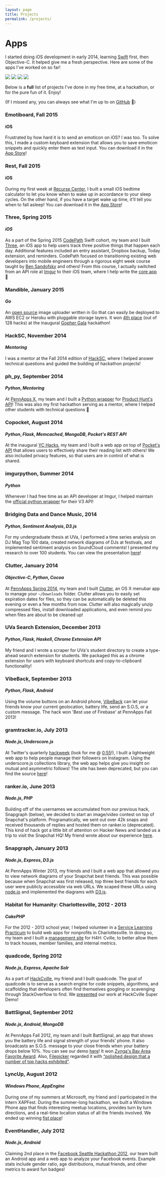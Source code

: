 ```yaml
---
layout: page
title: Projects
permalink: /projects/
---
```


# Apps

I started doing iOS development in early 2014, learning [Swift](https://developer.apple.com/swift/) first, then Objective-C. It helped give me a fresh perspective. Here are some of the apps I've worked on so far!

[<img style="display: inline-block !important;" src="/public/images/Icon_Imgur.png">](https://itunes.apple.com/us/app/imgur-funny-gifs-memes-images/id639881495?mt=8)
[<img style="display: inline-block !important;" src="/public/images/Icon_Emotiboard.png">](https://itunes.apple.com/us/app/emotiboard-emoticon-keyboard/id1047338955?mt=8)
[<img style="display: inline-block !important;" src="/public/images/Icon_Rest.png">](https://itunes.apple.com/us/app/rest-bedtime-calculator/id1032823043?mt=8)
[<img style="display: inline-block !important;" src="/public/images/Icon_Impulse.png">](https://github.com/Jasdev/Impulse)

Below is a **full** list of projects I've done in my free time, at a hackathon, or for the pure fun of it. Enjoy!

(If I missed any, you can always see what I'm up to on [GitHub](https://github.com/Jasdev) 👻)

### Emotiboard, Fall 2015

#### iOS

Frustrated by how hard it is to send an emoticon on iOS? I was too. To solve this, I made a custom keyboard extension that allows you to save emoticon snippets and quickly enter them as text input. You can download it in the [App Store](https://itunes.apple.com/us/app/emotiboard-emoticon-keyboard/id1047338955?mt=8)!

### Rest, Fall 2015

#### iOS

During my first week at [Recurse Center](https://www.recurse.com), I built a small iOS bedtime calculator to let you know when to wake up in accordance to your sleep cycles. On the other hand, if you have a target wake up time, it'll tell you when to fall asleep! You can download it in the [App Store](https://appsto.re/us/de6J9.i)!

### Three, Spring 2015

#### *iOS*

As a part of the Spring 2015 [CodePath](https://codepath.com) Swift cohort, my team and I built [Three](https://www.youtube.com/watch?v=a5cl6YmHMks), an iOS app to help users track three positive things that happen each day. Additional features included an entry assistant, Dropbox backup, Today extension, and reminders. CodePath focused on transitioning existing web developers into mobile engineers through a rigorous eight week course taught by [Ben Sandofsky](https://sandofsky.com) and others! From this course, I actually switched from an API role at [Imgur](http://imgur.com) to their iOS team, where I help write the [core app](https://itunes.apple.com/us/app/imgur/id639881495?mt=8) 🚀

### Mandible, January 2015

#### *Go*

An [open source](https://github.com/Imgur/mandible) image uploader written in Go that can easily be deployed to AWS EC2 or Heroku with pluggable storage layers. It won [4th place](http://challengepost.com/software/imgurgo) (out of 128 hacks) at the inaugural [Gopher Gala](http://gophergala.com) hackathon!

### HackSC, November 2014

#### *Mentoring*

I was a mentor at the Fall 2014 edition of [HackSC](http://f2014-wrap.hacksc.com), where I helped answer technical questions and guided the building of hackathon projects!

### ph_py, September 2014

#### *Python*, *Mentoring*

At [PennApps X](http://2014f.pennapps.com), my team and I built a [Python wrapper](https://github.com/anatg/ph_py) for [Product Hunt's API](https://api.producthunt.com/v1/docs)! This was also my first hackathon serving as a mentor, where I helped other students with technical questions 🙌

### Copocket, August 2014

#### *Python*, *Flask*, *Memcached*, *MongoDB*, *Pocket's REST API*

At the inaugural [YC Hacks](http://blog.ycombinator.com/yc-hacks-august-2-3-2014), my team and I built a web app on top of [Pocket's API](http://getpocket.com/developer/) that allows users to effectively share their reading list with others! We also included privacy features, so that users are in control of what is shared.

### imgurpython, Summer 2014

#### *Python*

Whenever I had free time as an API developer at Imgur, I helped maintain the [official python wrapper](https://github.com/imgur/imgurpython) for their V3 API!

### Bridging Data and Dance Music, 2014

#### *Python*, *Sentiment Analysis*, *D3.js*

For my undergraduate thesis at UVa, I performed a time series analysis on DJ Mag Top 100 data, created network diagrams of DJs at festivals, and implemented sentiment analysis on SoundCloud comments! I presented my research to over 100 students. You can view the presentation [here](https://www.youtube.com/watch?v=irAFO2rGvTg)!

### Clutter, January 2014

#### *Objective-C*, *Python*, *Cocoa*

At [PennApps Spring 2014](http://2014s.pennapps.com), my team and I built [Clutter](http://challengepost.com/software/clutter), an OS X menubar app to manage your `~/Downloads` folder. Clutter allows you to easily set expiration dates for files, so they can be automatically be deleted this evening or even a few months from now. Clutter will also magically unzip compressed files, install downloaded applications, and even remind you when files are about to be cleaned up!

### UVa Search Extension, December 2013

#### *Python*, *Flask*, *Haskell*, *Chrome Extension API*

My friend and I wrote a scraper for UVa's student directory to create a type-ahead search extension for students. We packaged this as a chrome extension for users with keyboard shortcuts and copy-to-clipboard functionality!

### VibeBack, September 2013

#### *Python*, *Flask*, *Android*

Using the volume buttons on an Android phone, [VibeBack](http://pennapps.challengepost.com/submissions/17219-vibeback) can let your friends know your current geolocation, battery life, send an S.O.S, or a custom message. The hack won 'Best use of Firebase' at PennApps Fall 2013!

### gramtracker.io, July 2013

#### *Node.js*, *Underscore.js*

At Twitter's quarterly [hackweek](https://www.youtube.com/watch?v=2oxDsIkwQA8) (look for me @ [0:55](https://youtu.be/2oxDsIkwQA8?t=55s)!), I built a lightweight web app to help people manage their followers on Instagram. Using the underscore.js collections library, the web app helps give you insight on mutual and asymmetric follows! The site has been deprecated, but you can find the source [here](https://github.com/Jasdev/gramtracker)!

### ranker.io, June 2013

#### *Node.js*, *PHP*

Building off of the usernames we accumulated from our previous hack, Snapgraph (below), we decided to start an image/video contest on top of Snapchat's platform. Programatically, we sent out over 42k snaps and received thousands of replies and hosted them on ranker.io (deprecated). This kind of hack got a little bit of attention on Hacker News and landed us a trip to visit the Snapchat HQ! My friend wrote about our experience [here](https://medium.com/@binroot/the-best-jokes-have-no-punchline-5f4713a963d6).

### Snapgraph, January 2013

#### *Node.js*, *Express*, *D3.js*

At PennApps Winter 2013, my friends and I built a web app that allowed you to view network diagrams of your Snapchat best friends. This was possible because when Snapchat was first released, top three best friends for each user were publicly accessible via web URLs. We scaped these URLs using [node.io](https://www.npmjs.com/package/node.io) and implemented the diagrams with [D3.js](http://d3js.org).

### Habitat for Humanity: Charlottesville, 2012 - 2013

#### *CakePHP*

For the 2012 - 2013 school year, I helped volunteer in a [Service Learning Practicum](http://www.cs.virginia.edu/~asb/slp/2012-2013.php) to build web apps for nonprofits in Charlottesville. In doing so, my team and I built a [management site](https://habitat-cville.rhcloud.com) for H4H: Cville, to better allow them to track houses, member families, and internal metrics.

### quadcode, Spring 2012

#### *Node.js*, *Express*, *Apache Solr*

As a part of [HackCville](http://hackcville.com), my friend and I built quadcode. The goal of quadcode is to serve as a search engine for code snippets, algorithms, and scaffolding that developers often find themselves googling or scavenging through StackOverflow to find. We [presented](http://oracle1.herokuapp.com/super_demo_slides/index.html) our work at HackCville Super Demo!

### BattSignal, September 2012

#### *Node.js*, *Android*, *MongoDB*

At PennApps Fall 2012, my team and I built BattSignal, an app that shows you the battery life and signal strength of your friends’ phone. It also broadcasts an S.O.S. message to your close friends when your battery drops below 10%. You can see our demo [here](https://www.youtube.com/watch?v=B0mrXYYInT4)! It won [Zynga's Bay Area Favorite Award](http://pennapps.tumblr.com/post/31797542186/pennapps-winners). Also, [Filepicker](https://www.filepicker.com) regarded it with [“polished design that a number of top hacks exhibited”](https://www.filepicker.com/blog/uncategorized/interesting-hacks-from-pennapps-the-largest/).

### LyncUp, August 2012

#### *Windows Phone*, *AppEngine*

During one of my summers at Microsoft, my friend and I participated in the Intern XAPFest. During the summer-long hackathon, we built a Windows Phone app that finds interesting meetup locations, provides turn by turn directions, and a real-time location status of all the friends involved. We ended up winning [fist place](http://blogs.msdn.com/b/msr_er/archive/2012/09/18/microsoft-interns-in-the-clouds.aspx)!

### EventHandler, July 2012

#### *Node.js*, *Android*

Claiming 2nd place in the [Facebook Seattle Hackathon 2012](https://www.facebook.com/events/274450622662295), our team built an Android app and a web app to analyze your Facebook events. Example stats include gender ratio, age distributions, mutual friends, and other metrics to award fun badges!
